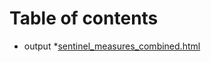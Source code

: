 # Table of contents

* output
    *[sentinel_measures_combined.html](output/sentinel_measures_combined.html)